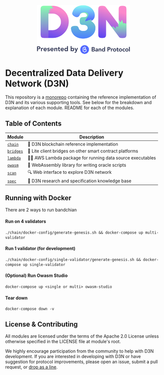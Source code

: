 <div align="center">
  <img width="300" src="assets/d3n_banner.png" />
</div>

# Decentralized Data Delivery Network (D3N)

This repository is a [monorepo] containing the reference implementation of D3N and its various supporting tools. See below for the breakdown and explanation of each module. README for each of the modules.

## Table of Contents

| Module               | Description                                               |
| -------------------- | --------------------------------------------------------- |
| [`chain`](chain)     | 🔗 D3N blockchain reference implementation                |
| [`bridges`](bridges) | 📡 Lite client bridges on other smart contract platforms  |
| [`lambda`](lambda)   | 👷‍♂️ AWS Lambda package for running data source executables |
| [`owasm`](owasm)     | 🔮 WebAssembly library for writing oracle scripts         |
| [`scan`](scan)       | 🔍 Web interface to explore D3N network                   |
| [`spec`](spec)       | 📖 D3N research and specification knowledge base          |

## Running with Docker

There are 2 ways to run bandchian

#### Run on 4 validators

```
./chain/docker-config/generate-genesis.sh && docker-compose up multi-validator
```

#### Run 1 validator (for development)

```
./chain/docker-config/single-validator/generate-genesis.sh && docker-compose up single-validator
```

#### (Optional) Run Owasm Studio

```
docker-compose up <single or multi> owasm-studio
```

#### Tear down

```
docker-compose down -v
```

## License & Contributing

All modules are licensed under the terms of the Apache 2.0 License unless otherwise specified in the LICENSE file at module's root.

We highly encourage participation from the community to help with D3N development. If you are interested in developing with D3N or have suggestion for protocol improvements, please open an issue, submit a pull request, or [drop as a line].

[monorepo]: https://en.wikipedia.org/wiki/Monorepo
[drop as a line]: mailto:connect@bandprotocol.com

